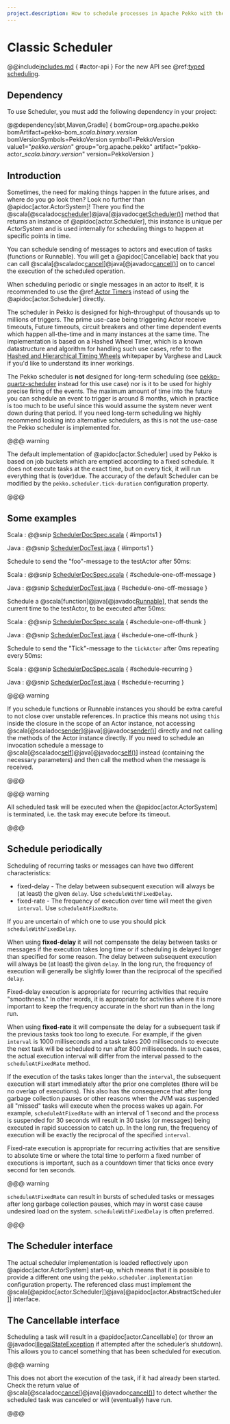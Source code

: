 ```yaml
---
project.description: How to schedule processes in Apache Pekko with the Scheduler.
---
```

# Classic Scheduler

@@include[includes.md](includes.md) { #actor-api }
For the new API see @ref:[typed scheduling](typed/interaction-patterns.md#typed-scheduling).

## Dependency

To use Scheduler, you must add the following dependency in your project:

@@dependency[sbt,Maven,Gradle] {
  bomGroup=org.apache.pekko bomArtifact=pekko-bom_$scala.binary.version$ bomVersionSymbols=PekkoVersion
  symbol1=PekkoVersion
  value1="$pekko.version$"
  group="org.apache.pekko"
  artifact="pekko-actor_$scala.binary.version$"
  version=PekkoVersion
}

## Introduction

Sometimes, the need for making things happen in the future arises, and where do
you go look then?  Look no further than @apidoc[actor.ActorSystem]! There you find the
@scala[@scaladoc[scheduler](pekko.actor.ActorSystem#scheduler:org.apache.pekko.actor.Scheduler)]@java[@javadoc[getScheduler()](pekko.actor.ActorSystem#getScheduler())] method that returns an instance of
@apidoc[actor.Scheduler], this instance is unique per ActorSystem and is
used internally for scheduling things to happen at specific points in time.

You can schedule sending of messages to actors and execution of tasks
(functions or Runnable).  You will get a @apidoc[Cancellable] back that you can call
@scala[@scaladoc[cancel](pekko.actor.Cancellable#cancel():Boolean)]@java[@javadoc[cancel()](pekko.actor.Cancellable#cancel())] on to cancel the execution of the scheduled operation.

When scheduling periodic or single messages in an actor to itself, it is recommended to
use the @ref:[Actor Timers](actors.md#actors-timers) instead of using the @apidoc[actor.Scheduler]
directly.

The scheduler in Pekko is designed for high-throughput of thousands up to millions 
of triggers. The prime use-case being triggering Actor receive timeouts, Future timeouts,
circuit breakers and other time dependent events which happen all-the-time and in many 
instances at the same time. The implementation is based on a Hashed Wheel Timer, which is
a known datastructure and algorithm for handling such use cases, refer to the [Hashed and Hierarchical Timing Wheels](http://www.cs.columbia.edu/~nahum/w6998/papers/sosp87-timing-wheels.pdf) 
whitepaper by Varghese and Lauck if you'd like to understand its inner workings. 

The Pekko scheduler is **not** designed for long-term scheduling (see [pekko-quartz-scheduler](https://github.com/samueleresca/pekko-quartz-scheduler) 
instead for this use case) nor is it to be used for highly precise firing of the events.
The maximum amount of time into the future you can schedule an event to trigger is around 8 months,
which in practice is too much to be useful since this would assume the system never went down during that period.
If you need long-term scheduling we highly recommend looking into alternative schedulers, as this
is not the use-case the Pekko scheduler is implemented for.

@@@ warning

The default implementation of @apidoc[actor.Scheduler] used by Pekko is based on job
buckets which are emptied according to a fixed schedule.  It does not
execute tasks at the exact time, but on every tick, it will run everything
that is (over)due.  The accuracy of the default Scheduler can be modified
by the `pekko.scheduler.tick-duration` configuration property.

@@@

## Some examples

Scala
:  @@snip [SchedulerDocSpec.scala](/docs/src/test/scala/docs/actor/SchedulerDocSpec.scala) { #imports1 }

Java
:  @@snip [SchedulerDocTest.java](/docs/src/test/java/jdocs/actor/SchedulerDocTest.java) { #imports1 }

Schedule to send the "foo"-message to the testActor after 50ms:

Scala
:  @@snip [SchedulerDocSpec.scala](/docs/src/test/scala/docs/actor/SchedulerDocSpec.scala) { #schedule-one-off-message } 

Java
:  @@snip [SchedulerDocTest.java](/docs/src/test/java/jdocs/actor/SchedulerDocTest.java) { #schedule-one-off-message }

Schedule a @scala[function]@java[@javadoc[Runnable](java.lang.Runnable)], that sends the current time to the testActor, to be executed after 50ms:

Scala
:  @@snip [SchedulerDocSpec.scala](/docs/src/test/scala/docs/actor/SchedulerDocSpec.scala) { #schedule-one-off-thunk }

Java
:  @@snip [SchedulerDocTest.java](/docs/src/test/java/jdocs/actor/SchedulerDocTest.java) { #schedule-one-off-thunk }

Schedule to send the "Tick"-message to the `tickActor` after 0ms repeating every 50ms:

Scala
:  @@snip [SchedulerDocSpec.scala](/docs/src/test/scala/docs/actor/SchedulerDocSpec.scala) { #schedule-recurring }

Java
:  @@snip [SchedulerDocTest.java](/docs/src/test/java/jdocs/actor/SchedulerDocTest.java) { #schedule-recurring }

@@@ warning

If you schedule functions or Runnable instances you should be extra careful
to not close over unstable references. In practice this means not using `this`
inside the closure in the scope of an Actor instance, not accessing @scala[@scaladoc[sender](pekko.actor.Actor#sender():org.apache.pekko.actor.ActorRef)]@java[@javadoc[sender()](pekko.actor.Actor#sender())] directly
and not calling the methods of the Actor instance directly. If you need to
schedule an invocation schedule a message to @scala[@scaladoc[self](pekko.actor.Actor#self:org.apache.pekko.actor.ActorRef)]@java[@javadoc[self()](pekko.actor.Actor#self())] instead (containing the
necessary parameters) and then call the method when the message is received.

@@@

@@@ warning

All scheduled task will be executed when the @apidoc[actor.ActorSystem] is terminated, i.e.
the task may execute before its timeout.

@@@

## Schedule periodically

Scheduling of recurring tasks or messages can have two different characteristics:

* fixed-delay - The delay between subsequent execution will always be (at least) the given `delay`.
  Use `scheduleWithFixedDelay`.
* fixed-rate - The frequency of execution over time will meet the given `interval`. Use `scheduleAtFixedRate`.

If you are uncertain of which one to use you should pick `scheduleWithFixedDelay`.

When using **fixed-delay** it will not compensate the delay between tasks or messages if the execution takes long
time or if scheduling is delayed longer than specified for some reason. The delay between subsequent execution
will always be (at least) the given `delay`. In the long run, the frequency of execution will generally be
slightly lower than the reciprocal of the specified `delay`.

Fixed-delay execution is appropriate for recurring activities that require "smoothness." In other words,
it is appropriate for activities where it is more important to keep the frequency accurate in the short run
than in the long run.

When using **fixed-rate** it will compensate the delay for a subsequent task if the previous tasks took
too long to execute. For example, if the given `interval` is 1000 milliseconds and a task takes 200 milliseconds to
execute the next task will be scheduled to run after 800 milliseconds. In such cases, the actual execution
interval will differ from the interval passed to the `scheduleAtFixedRate` method.

If the execution of the tasks takes longer than the `interval`, the subsequent execution will start immediately
after the prior one completes (there will be no overlap of executions). This also has the consequence that after
long garbage collection pauses or other reasons when the JVM was suspended all "missed" tasks will execute
when the process wakes up again. For example, `scheduleAtFixedRate` with an interval of 1 second and the process
is suspended for 30 seconds will result in 30 tasks (or messages) being executed in rapid succession to catch up.
In the long run, the frequency of execution will be exactly the reciprocal of the specified `interval`.

Fixed-rate execution is appropriate for recurring activities that are sensitive to absolute time
or where the total time to perform a fixed number of executions is important, such as a countdown
timer that ticks once every second for ten seconds.

@@@ warning

`scheduleAtFixedRate` can result in bursts of scheduled tasks or messages after long garbage collection pauses,
which may in worst case cause undesired load on the system. `scheduleWithFixedDelay` is often preferred.

@@@


## The Scheduler interface

The actual scheduler implementation is loaded reflectively upon
@apidoc[actor.ActorSystem] start-up, which means that it is possible to provide a
different one using the `pekko.scheduler.implementation` configuration
property. The referenced class must implement the @scala[@apidoc[actor.Scheduler]]@java[@apidoc[actor.AbstractScheduler]]
interface.

## The Cancellable interface

Scheduling a task will result in a @apidoc[actor.Cancellable] (or throw an
@javadoc[IllegalStateException](java.lang.IllegalStateException) if attempted after the scheduler’s shutdown).
This allows you to cancel something that has been scheduled for execution.

@@@ warning

This does not abort the execution of the task, if it had already been
started.  Check the return value of @scala[@scaladoc[cancel](pekko.actor.Cancellable#cancel():Boolean)]@java[@javadoc[cancel()](pekko.actor.Cancellable#cancel())] to detect whether the
scheduled task was canceled or will (eventually) have run.

@@@

